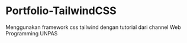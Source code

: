 # Portfolio-TailwindCSS
Menggunakan framework css tailwind dengan tutorial dari channel Web Programming UNPAS
